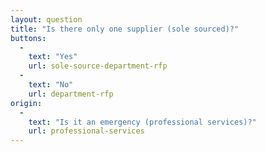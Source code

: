 ```yaml
---
layout: question
title: "Is there only one supplier (sole sourced)?"
buttons:
  -
    text: "Yes"
    url: sole-source-department-rfp
  -
    text: "No"
    url: department-rfp
origin:
  -
    text: "Is it an emergency (professional services)?"
    url: professional-services
---
```

